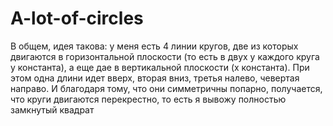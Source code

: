 # A-lot-of-circles
В общем, идея такова: у меня есть 4 линии кругов, две из которых двигаются в горизонтальной плоскости (то есть в двух у каждого круга y константа), а еще дае в вертикальной плоскости (х константа). При этом одна длини идет вверх, вторая вниз, третья налево, чевертая направо. И благодаря тому, что они симметричны попарно, получается, что круги двигаются перекрестно, то есть я вывожу полностью замкнутый квадрат
